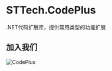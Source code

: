 # STTech.CodePlus

.NET代码扩展库，提供常用类型的功能扩展

## 加入我们

![CodePlus](https://user-images.githubusercontent.com/17898889/192321864-dade21b8-c6d7-487c-806e-b3a398ed96d2.png)
